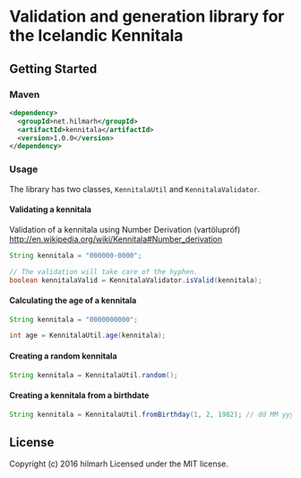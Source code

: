 Validation and generation library for the Icelandic Kennitala
==============

## Getting Started

### Maven
```xml
<dependency>
  <groupId>net.hilmarh</groupId>
  <artifactId>kennitala</artifactId>
  <version>1.0.0</version>
</dependency>
```

### Usage

The library has two classes, `KennitalaUtil` and `KennitalaValidator`.

#### Validating a kennitala

Validation of a kennitala using Number Derivation (vartölupróf) http://en.wikipedia.org/wiki/Kennitala#Number_derivation

```java
String kennitala = "000000-0000";

// The validation will take care of the hyphen.
boolean kennitalaValid = KennitalaValidator.isValid(kennitala);
```

#### Calculating the age of a kennitala
```java
String kennitala = "0000000000";

int age = KennitalaUtil.age(kennitala);
```

#### Creating a random kennitala
```java
String kennitala = KennitalaUtil.random();
```

#### Creating a kennitala from a birthdate
```java
String kennitala = KennitalaUtil.fromBirthday(1, 2, 1982); // dd MM yyyy
```

## License
Copyright (c) 2016 hilmarh
Licensed under the MIT license.
